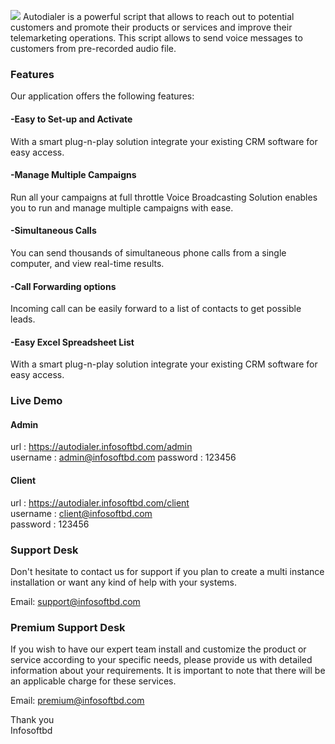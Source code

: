![](https://autodialer.infosoftbd.com/img/logo.png)
Autodialer  is a powerful  script that allows to reach out to potential customers and promote their products or services and improve their telemarketing operations. This script allows to send voice messages to customers from pre-recorded audio file.

### Features
Our application offers the following features:

#### -Easy to Set-up and Activate
With a smart plug-n-play solution integrate your existing CRM software for easy access.

#### -Manage Multiple Campaigns
Run all your campaigns at full throttle Voice Broadcasting Solution enables you to run and manage multiple campaigns with ease.

#### -Simultaneous Calls
You can send thousands of simultaneous phone calls from a single computer, and view real-time results.

#### -Call Forwarding options
Incoming call can be easily forward to a list of contacts to get possible leads.

#### -Easy Excel Spreadsheet List
With a smart plug-n-play solution integrate your existing CRM software for easy access.

### Live Demo

#### Admin 
url : https://autodialer.infosoftbd.com/admin  
username : admin@infosoftbd.com 
password : 123456  

#### Client 
url : https://autodialer.infosoftbd.com/client  
username : client@infosoftbd.com  
password : 123456  

### Support Desk
Don't hesitate to contact us for support if you plan to create a multi instance installation or want any kind of help with your systems.

Email: support@infosoftbd.com

### Premium Support Desk
If you wish to have our expert team install and customize the product or service according to your specific needs, please provide us with detailed information about your requirements. It is important to note that there will be an applicable charge for these services. 

Email: premium@infosoftbd.com

Thank you  
Infosoftbd



